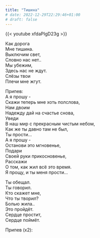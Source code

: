 ```yaml
---
title: "Тишина"
# date: 2022-12-29T22:29:46+01:00
# draft: false
---
```

{{< youtube xfdaPIgD23g >}}

Как дорога  
Мне тишина.  
Выключим свет,  
Словно нас нет..  
Мы убежим,  
Здесь нас не ждут.  
Слёзы твои  
Плечи мне жгут.

Припев:  
А я прошу -  
Скажи теперь мне хоть полслова,  
Нам двоим  
Надежду дай на счастье снова,  
Уведи  
В наш мир с прекрасным чистым небом,  
Как же ты давно там не был,  
Ты прости...  
А я прошу -  
Останови это мгновенье,  
Подари  
Своей руки прикосновенье,  
Расскажи  
О том, как жил всё это время.  
Я прощу, и ты меня прости...

Ты обещал.  
Ты говорил.  
Кто скажет мне,  
Что ты творил?  
Болью жила..  
Это пройдёт.  
Сердце простит,  
Сердце поймёт.

Припев (х2):